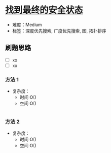 # [找到最终的安全状态](https://leetcode-cn.com/problems/find-eventual-safe-states/)

- 难度：Medium
- 标签：深度优先搜索, 广度优先搜索, 图, 拓扑排序

## 刷题思路

- [ ] xx
- [ ] xx

### 方法 1

- 复杂度：
    - 时间 O()
    - 空间 O()

``` js

```

### 方法 2

- 复杂度：
    - 时间 O()
    - 空间 O()

``` js

```
